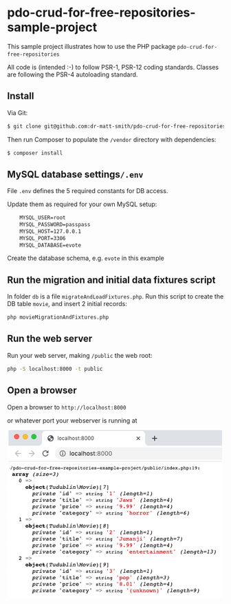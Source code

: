 # pdo-crud-for-free-repositories-sample-project


This sample project illustrates how to use the PHP package `pdo-crud-for-free-repositories`

All code is (intended :-) to follow PSR-1, PSR-12 coding standards. Classes are following the PSR-4 autoloading standard.

## Install

Via Git:

``` bash
$ git clone git@github.com:dr-matt-smith/pdo-crud-for-free-repositories-sample-project.git
```

Then run Composer to populate the `/vendor` directory with dependencies:
``` bash
$ composer install
```

## MySQL database settings`/.env`

File `.env` defines the 5 required constants for DB access.

Update them as required for your own MySQL setup:
```
    MYSQL_USER=root
    MYSQL_PASSWORD=passpass
    MYSQL_HOST=127.0.0.1
    MYSQL_PORT=3306
    MYSQL_DATABASE=evote
```

Create the database schema, e.g. `evote` in this example

## Run the migration and initial data fixtures script

In folder `db` is a file `migrateAndLoadFixtures.php`. Run this script to create the DB table `movie`, and insert 2 initial records:

```bash
php movieMigrationAndFixtures.php
```

## Run the web server

Run your web server, making `/public` the web root:

```bash
php -S localhost:8000 -t public
```

## Open a browser 
Open a browser to `http://localhost:8000`

or whatever port your webserver is running at

![screenshot of browser](screenshot.png)

